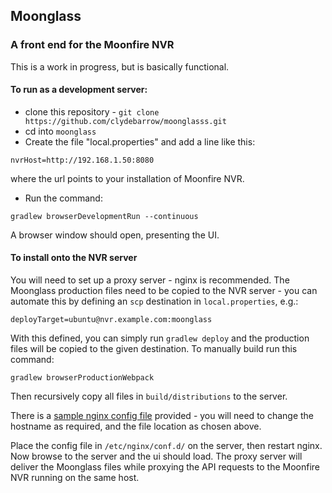 ## Moonglass

### A front end for the Moonfire NVR

This is a work in progress, but is basically functional.

#### To run as a development server:

* clone this repository - `git clone https://github.com/clydebarrow/moonglasss.git`
* cd into `moonglass`
* Create the file "local.properties" and add a line like this:
````
nvrHost=http://192.168.1.50:8080
````

where the url points to your installation of Moonfire NVR.

* Run the command:

````
gradlew browserDevelopmentRun --continuous
````
A browser window should open, presenting the UI.

#### To install onto the NVR server

You will need to set up a proxy server - nginx is recommended.
The Moonglass production files need to be copied to the NVR server - you can automate this by
defining an `scp` destination in `local.properties`, e.g.:

````
deployTarget=ubuntu@nvr.example.com:moonglass
````

With this defined, you can simply run `gradlew deploy` and the production files will be copied to the given destination. To manually build run this command:

````shell
gradlew browserProductionWebpack
````

Then recursively copy all files in `build/distributions` to the server.

There is a [sample nginx config file](/Resources/nvr-nginx.conf) provided - you will need to
change the hostname as required, and the file location as chosen above.

Place the config file in `/etc/nginx/conf.d/` on the server, then restart nginx. Now browse to the server and the ui should load. The proxy server will deliver the Moonglass files while proxying the API requests to the Moonfire NVR running on the same host.




